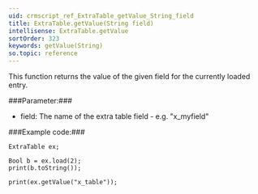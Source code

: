 ```yaml
---
uid: crmscript_ref_ExtraTable_getValue_String_field
title: ExtraTable.getValue(String field)
intellisense: ExtraTable.getValue
sortOrder: 323
keywords: getValue(String)
so.topic: reference
---
```



This function returns the value of the given field for the currently loaded entry.




###Parameter:###


 - field: The name of the extra table field - e.g. "x\_myfield"




###Example code:###


    ExtraTable ex;
    
    Bool b = ex.load(2);
    print(b.toString());
    
    print(ex.getValue("x_table"));


